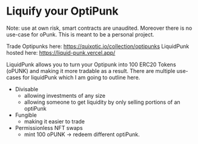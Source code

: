 # Liquify your OptiPunk
Note: use at own risk, smart contracts are unaudited. Moreover there is no use-case for oPunk. This is meant to be a personal project. 

Trade Optipunks here: https://quixotic.io/collection/optipunks
LiquidPunk hosted here: https://liquid-punk.vercel.app/

LiquidPunk allows you to turn your Optipunk into 100 ERC20 Tokens (oPUNK) and making it more tradable as a result. There are multiple use-cases for liquidPunk which I am going to outline here.
- Divisable
    - allowing investments of any size
    - allowing someone to get liquidity by only selling portions of an optiPunk
- Fungible 
    - making it easier to trade
- Permissionless NFT swaps 
    - mint 100 oPUNK -> redeem different optiPunk.
